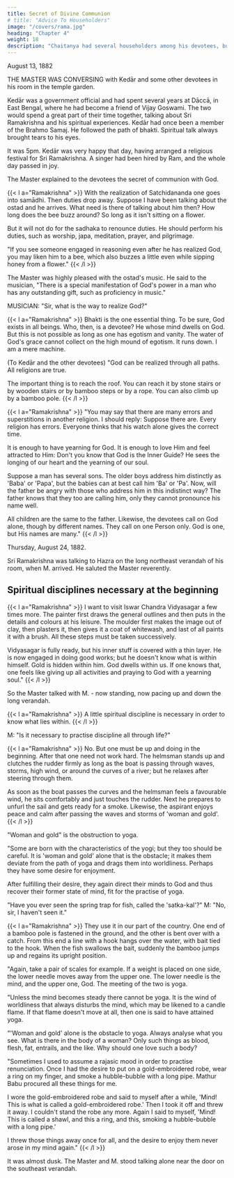```yaml
---
title: Secret of Divine Communion
# title: "Advice To Householders"
image: "/covers/rama.jpg"
heading: "Chapter 4"
weight: 18
description: "Chaitanya had several householders among his devotees, but they were householders in name only"
---
```



August 13, 1882

THE MASTER WAS CONVERSING with Kedār and some other devotees in his room in the temple garden. 

Kedār was a government official and had spent several years at Dāccā, in East Bengal, where he had become a friend of Vijay Goswami. The two would spend a great part of their time together, talking about Sri Ramakrishna and his spiritual experiences. Kedār had once been a member of the Brahmo Samaj. He followed the path of bhakti. Spiritual talk always brought tears to his eyes. 

It was 5pm. Kedār was very happy that day, having arranged a religious festival for Sri Ramakrishna. A singer had been hired by Ram, and the whole day passed in joy.


The Master explained to the devotees the secret of communion with God.

{{< l a="Ramakrishna" >}}
With the realization of Satchidananda one goes into samādhi. Then duties drop away. Suppose I have been talking about the ostad and he arrives. What need is there of talking about him then? How long does the bee buzz around? So long as it isn't sitting on a flower. 

But it will not do for the sadhaka to renounce duties. He should perform his duties, such as worship, japa, meditation, prayer, and pilgrimage.

"If you see someone engaged in reasoning even after he has realized God, you may liken
him to a bee, which also buzzes a little even while sipping honey from a flower."
{{< /l >}}


The Master was highly pleased with the ostad's music. He said to the musician, "There is a special manifestation of God's power in a man who has any outstanding gift, such as proficiency in music."

MUSICIAN: "Sir, what is the way to realize God?"

{{< l a="Ramakrishna" >}}
Bhakti is the one essential thing. To be sure, God exists in all beings. Who, then, is a devotee? He whose mind dwells on God. But this is not possible as long as one has egotism and vanity. The water of God's grace cannot collect on the high mound of egotism. It runs down. I am a mere machine.

(To Kedār and the other devotees) "God can be realized through all paths. All religions are true. 

The important thing is to reach the roof. You can reach it by stone stairs or by wooden stairs or by bamboo steps or by a rope. You can also climb up by a bamboo pole.
{{< /l >}}

{{< l a="Ramakrishna" >}}
"You may say that there are many errors and superstitions in another religion. I should reply: Suppose there are. Every religion has errors. Everyone thinks that his watch alone gives the correct time. 

It is enough to have yearning for God. It is enough to love Him and feel attracted to Him: Don't you know that God is the Inner Guide? He sees the longing of our heart and the yearning of our soul. 

Suppose a man has several sons. The older boys address him distinctly as 'Baba' or 'Papa', but the babies can at best call him
'Ba' or 'Pa'. Now, will the father be angry with those who address him in this indistinct way? The father knows that they too are calling him, only they cannot pronounce his name well. 

All children are the same to the father. Likewise, the devotees call on God alone, though by different names. They call on one Person only. God is one, but His names are many."
{{< /l >}}


Thursday, August 24, 1882.

Sri Ramakrishna was talking to Hazra on the long northeast verandah of his room, when M. arrived. He saluted the Master reverently.

## Spiritual disciplines necessary at the beginning

{{< l a="Ramakrishna" >}}
I want to visit Iswar Chandra Vidyasagar a few times more. The painter first draws the general outlines and then puts in the details and colours at his leisure. The moulder first makes the image out of clay, then plasters it, then gives it a coat of whitewash, and last of all paints it with a brush. All these steps must be taken successively. 

Vidyasagar is fully ready, but his inner stuff is covered with a thin layer. He is now engaged in doing good works; but he doesn't know what is within himself. Gold is hidden within him. God dwells within us. If one knows that, one feels like giving
up all activities and praying to God with a yearning soul."
{{< /l >}}

So the Master talked with M. - now standing, now pacing up and down the long verandah.

{{< l a="Ramakrishna" >}}
A little spiritual discipline is necessary in order to know what lies within.
{{< /l >}}


M: "Is it necessary to practise discipline all through life?"


{{< l a="Ramakrishna" >}}
No. But one must be up and doing in the beginning. After that one need not work hard. The helmsman stands up and clutches the rudder firmly as long as the boat is passing through waves, storms, high wind, or around the curves of a river; but he
relaxes after steering through them.

As soon as the boat passes the curves and the helmsman feels a favourable wind, he sits comfortably and just touches the rudder.
Next he prepares to unfurl the sail and gets ready for a smoke. Likewise, the aspirant
enjoys peace and calm after passing the waves and storms of 'woman and gold'.
{{< /l >}}

"Woman and gold" is the obstruction to yoga.

"Some are born with the characteristics of the yogi; but they too should be careful. It is 'woman and gold' alone that is the obstacle; it makes them deviate from the path of yoga and drags them into worldliness. Perhaps they have some desire for enjoyment.


After fulfilling their desire, they again direct their minds to God and thus recover their
former state of mind, fit for the practise of yoga.

"Have you ever seen the spring trap for fish, called the 'satka-kal'?"
M: "No, sir, I haven't seen it."


{{< l a="Ramakrishna" >}}
They use it in our part of the country. One end of a bamboo pole is fastened in the ground, and the other is bent over with a catch. From this end a line with a hook hangs over the water, with bait tied to the hook. When the fish swallows the bait,
suddenly the bamboo jumps up and regains its upright position.

"Again, take a pair of scales for example. If a weight is placed on one side, the lower needle moves away from the upper one. The lower needle is the mind, and the upper one, God. The meeting of the two is yoga.

"Unless the mind becomes steady there cannot be yoga. It is the wind of worldliness that always disturbs the mind, which may be likened to a candle flame. If that flame doesn't move at all, then one is said to have attained yoga.

"'Woman and gold' alone is the obstacle to yoga. Always analyse what you see. What is there in the body of a woman? Only such things as blood, flesh, fat, entrails, and the like. Why should one love such a body?

"Sometimes I used to assume a rajasic mood in order to practise renunciation. Once I had the desire to put on a gold-embroidered robe, wear a ring on my finger, and smoke a hubble-bubble with a long pipe. Mathur Babu procured all these things for me. 

I wore the gold-embroidered robe and said to myself after a while, 'Mind! This is what is called a gold-embroidered robe.' Then I took it off and threw it away. I couldn't stand the robe any more. Again I said to myself, 'Mind! This is called a shawl, and this a ring, and this, smoking a hubble-bubble with a long pipe.' 

I threw those things away once for all, and the desire to enjoy them never arose in my mind again."
{{< /l >}}


It was almost dusk. The Master and M. stood talking alone near the door on the southeast verandah.
